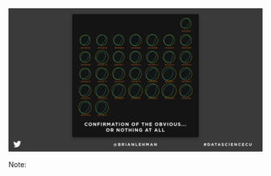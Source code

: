 
<img src="imgs/v1.jpg" alt="Drawing"/>




Note:


<!--
<a href="http://localhost:8080/index.html" target="_blank">1</a>  
<a href="localhost:8080/index_varline.html" target="_blank">2</a>  
<a href="localhost:8080/index_quarterly.html" target="_blank">3</a>  
<a href="localhost:8080/index_yearly.html" target="_blank">4</a>  
<a href="localhost:8080/index_yearly_avg.html" target="_blank">5</a>
-->
